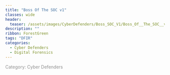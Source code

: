 ```yaml
---
title: "Boss Of The SOC v1"
classes: wide
header:
  teaser: /assets/images/CyberDefenders/Boss_SOC_V1/Boss_Of__The_SOC__v1.jpg
description: ""
ribbon: ForestGreen
tags: "DFIR"
categories:
  - Cyber Defenders
  - Digital Forensics
---
```


<span style="color: #909090">Category: Cyber Defenders</span>
